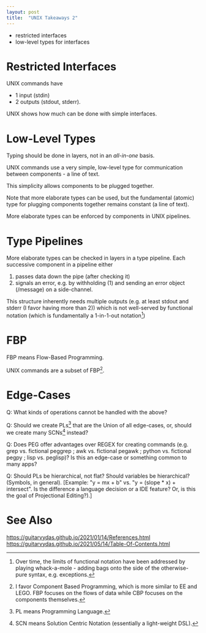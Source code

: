 ```yaml
---
layout: post
title:  "UNIX Takeaways 2"
---
```


- restricted interfaces
- low-level types for interfaces

# Restricted Interfaces

UNIX commands have
- 1 input (stdin)
- 2 outputs (stdout, stderr).

UNIX shows how much can be done with simple interfaces.

# Low-Level Types
Typing should be done in layers, not in an _all-in-one_ basis.

UNIX commands use a very simple, low-level type for communication between components - a line of text.

This simplicity allows components to be plugged together.

Note that more elaborate types can be used, but the fundamental (atomic) type for plugging components together remains constant (a line of text).

More elaborate types can be enforced by components in UNIX pipelines.

# Type Pipelines
More elaborate types can be checked in layers in a type pipeline.  Each successive component in a pipeline either 
1. passes data down the pipe (after checking it)
2. signals an error, e.g. by withholding (1) and sending an error object (/message) on a side-channel.

This structure inherently needs multiple outputs (e.g. at least stdout and stderr (I favor having more than 2)) which is not well-served by functional notation (which is fundamentally a 1-in-1-out notation[^bags])

[^bags]: Over time, the limits of functional notation have been addressed by playing whack-a-mole - adding bags onto the side of the otherwise-pure syntax, e.g. exceptions.

# FBP

FBP means Flow-Based Programming.

UNIX commands are a subset of FBP[^cbp].

[^cbp]: I favor Component Based Programming, which is more similar to EE and LEGO.  FBP focuses on the flows of data while CBP focuses on the components themselves.

# Edge-Cases

Q: What kinds of operations cannot be handled with the above?

Q: Should we create PLs[^pl] that are the Union of all edge-cases, or, should we create many SCNs[^scn] instead?  

Q: Does PEG offer advantages over REGEX for creating commands (e.g. grep vs. fictional peggrep ; awk vs. fictional pegawk ; python vs. fictional pegpy ; lisp vs. peglisp)?  Is this an edge-case or something common to many apps?

Q: Should PLs be hierarchical, not flat?  Should variables be hierarchical?  (Symbols, in general).  [Example: "y = mx + b" vs. "y = (slope * x) + intersect".  Is the difference a language decision or a IDE feature?  Or, is this the goal of Projectional Editing?).]

[^scn]: SCN means Solution Centric Notation (essentially a light-weight DSL).
[^pl]: PL means Programming Language.

# See Also

https://guitarvydas.github.io/2021/01/14/References.html
https://guitarvydas.github.io/2021/05/14/Table-Of-Contents.html
  

<script src="https://utteranc.es/client.js" 
        repo="guitarvydas/guitarvydas.github.io" 
        issue-term="pathname" 
        theme="github-light" 
        crossorigin="anonymous" 
        async> 
</script> 

